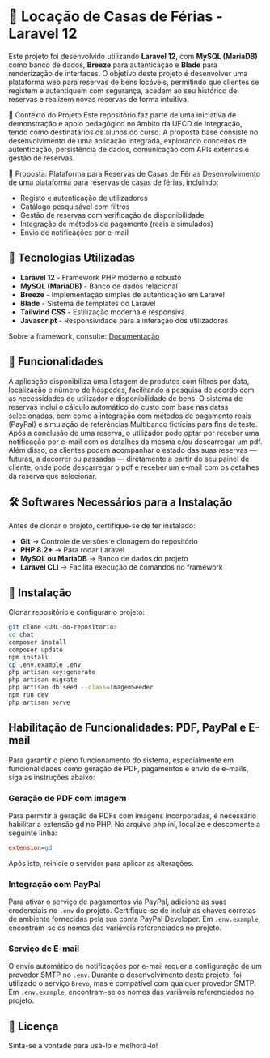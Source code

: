 # 💬 Locação de Casas de Férias - Laravel 12
Este projeto foi desenvolvido utilizando **Laravel 12**, com **MySQL (MariaDB)** como banco de dados, **Breeze** para autenticação e **Blade** para renderização de interfaces. 
O objetivo deste projeto é desenvolver uma plataforma web para reservas de bens locáveis, permitindo que clientes se registem e autentiquem com segurança, acedam ao seu histórico de reservas e realizem novas reservas de forma intuitiva. 

📌 Contexto do Projeto
Este repositório faz parte de uma iniciativa de demonstração e apoio pedagógico no âmbito da UFCD de Integração, tendo como destinatários os alunos do curso. A proposta base consiste no desenvolvimento de uma aplicação integrada, explorando conceitos de autenticação, persistência de dados, comunicação com APIs externas e gestão de reservas.

🎯 Proposta: Plataforma para Reservas de Casas de Férias
Desenvolvimento de uma plataforma para reservas de casas de férias, incluindo:
- Registo e autenticação de utilizadores
- Catálogo pesquisável com filtros
- Gestão de reservas com verificação de disponibilidade
- Integração de métodos de pagamento (reais e simulados)
- Envio de notificações por e-mail

## 🚀 Tecnologias Utilizadas
- **Laravel 12** - Framework PHP moderno e robusto
- **MySQL (MariaDB)** - Banco de dados relacional
- **Breeze** - Implementação simples de autenticação em Laravel
- **Blade** - Sistema de templates do Laravel
- **Tailwind CSS** - Estilização moderna e responsiva
- **Javascript** - Responsividade para a interação dos utilizadores

Sobre a framework, consulte: [Documentação](https://laravel.com/docs/)

## 🎯 Funcionalidades
A aplicação disponibiliza uma listagem de produtos com filtros por data, localização e número de hóspedes, facilitando a pesquisa de acordo com as necessidades do utilizador e disponibilidade de bens. O sistema de reservas inclui o cálculo automático do custo com base nas datas selecionadas, bem como a integração com métodos de pagamento reais (PayPal) e simulação de referências Multibanco fictícias para fins de teste. Após a conclusão de uma reserva, o utilizador pode optar por receber uma notificação por e-mail com os detalhes da mesma e/ou descarregar um pdf. Além disso, os clientes podem acompanhar o estado das suas reservas — futuras, a decorrer ou passadas — diretamente a partir do seu painel de cliente, onde pode descarregar o pdf e receber um e-mail com os detalhes da reserva que selecionar.

## 🛠 Softwares Necessários para a Instalação
Antes de clonar o projeto, certifique-se de ter instalado:
- **Git** → Controle de versões e clonagem do repositório  
- **PHP 8.2+** → Para rodar Laravel  
- **MySQL ou MariaDB** → Banco de dados do projeto  
- **Laravel CLI** → Facilita execução de comandos no framework  

## 🔧 Instalação
Clonar repositório e configurar o projeto:
```bash
git clone <URL-do-repositorio>
cd chat
composer install
composer update
npm install
cp .env.example .env
php artisan key:generate
php artisan migrate
php artisan db:seed --class=ImagemSeeder
npm run dev
php artisan serve
```

## Habilitação de Funcionalidades: PDF, PayPal e E-mail
Para garantir o pleno funcionamento do sistema, especialmente em funcionalidades como geração de PDF, pagamentos e envio de e-mails, siga as instruções abaixo:

### Geração de PDF com imagem
Para permitir a geração de PDFs com imagens incorporadas, é necessário habilitar a extensão gd no PHP.
No arquivo php.ini, localize e descomente a seguinte linha:
```ini
extension=gd
```
Após isto, reinicie o servidor para aplicar as alterações.

### Integração com PayPal
Para ativar o serviço de pagamentos via PayPal, adicione as suas credenciais no `.env` do projeto.
Certifique-se de incluir as chaves corretas de ambiente fornecidas pela sua conta PayPal Developer.
Em `.env.example`, encontram-se os nomes das variáveis referenciados no projeto.

### Serviço de E-mail
O envio automático de notificações por e-mail requer a configuração de um provedor SMTP no `.env`.
Durante o desenvolvimento deste projeto, foi utilizado o serviço `Brevo`, mas é compatível com qualquer provedor SMTP.
Em `.env.example`, encontram-se os nomes das variáveis referenciados no projeto.

## 📄 Licença
Sinta-se à vontade para usá-lo e melhorá-lo!



